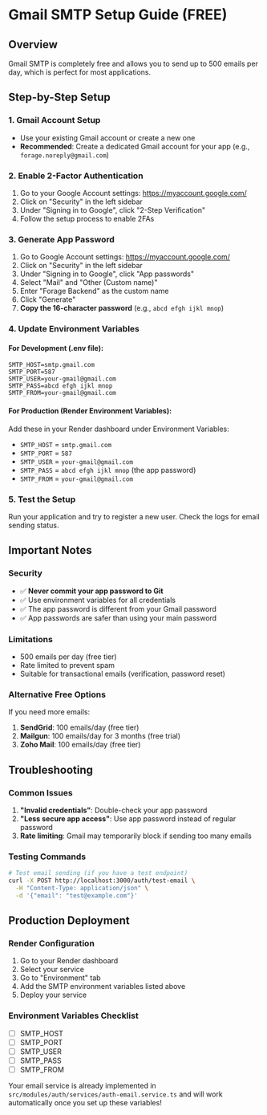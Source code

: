 # Gmail SMTP Setup Guide (FREE)

## Overview
Gmail SMTP is completely free and allows you to send up to 500 emails per day, which is perfect for most applications.

## Step-by-Step Setup

### 1. Gmail Account Setup
- Use your existing Gmail account or create a new one
- **Recommended**: Create a dedicated Gmail account for your app (e.g., `forage.noreply@gmail.com`)

### 2. Enable 2-Factor Authentication
1. Go to your Google Account settings: https://myaccount.google.com/
2. Click on "Security" in the left sidebar
3. Under "Signing in to Google", click "2-Step Verification"
4. Follow the setup process to enable 2FAs

### 3. Generate App Password
1. Go to Google Account settings: https://myaccount.google.com/
2. Click on "Security" in the left sidebar
3. Under "Signing in to Google", click "App passwords"
4. Select "Mail" and "Other (Custom name)"
5. Enter "Forage Backend" as the custom name
6. Click "Generate"
7. **Copy the 16-character password** (e.g., `abcd efgh ijkl mnop`)

### 4. Update Environment Variables

#### For Development (.env file):
```env
SMTP_HOST=smtp.gmail.com
SMTP_PORT=587
SMTP_USER=your-gmail@gmail.com
SMTP_PASS=abcd efgh ijkl mnop
SMTP_FROM=your-gmail@gmail.com
```

#### For Production (Render Environment Variables):
Add these in your Render dashboard under Environment Variables:
- `SMTP_HOST` = `smtp.gmail.com`
- `SMTP_PORT` = `587`
- `SMTP_USER` = `your-gmail@gmail.com`
- `SMTP_PASS` = `abcd efgh ijkl mnop` (the app password)
- `SMTP_FROM` = `your-gmail@gmail.com`

### 5. Test the Setup
Run your application and try to register a new user. Check the logs for email sending status.

## Important Notes

### Security
- ✅ **Never commit your app password to Git**
- ✅ Use environment variables for all credentials
- ✅ The app password is different from your Gmail password
- ✅ App passwords are safer than using your main password

### Limitations
- 500 emails per day (free tier)
- Rate limited to prevent spam
- Suitable for transactional emails (verification, password reset)

### Alternative Free Options
If you need more emails:
1. **SendGrid**: 100 emails/day (free tier)
2. **Mailgun**: 100 emails/day for 3 months (free trial)
3. **Zoho Mail**: 100 emails/day (free tier)

## Troubleshooting

### Common Issues
1. **"Invalid credentials"**: Double-check your app password
2. **"Less secure app access"**: Use app password instead of regular password
3. **Rate limiting**: Gmail may temporarily block if sending too many emails

### Testing Commands
```bash
# Test email sending (if you have a test endpoint)
curl -X POST http://localhost:3000/auth/test-email \
  -H "Content-Type: application/json" \
  -d '{"email": "test@example.com"}'
```

## Production Deployment

### Render Configuration
1. Go to your Render dashboard
2. Select your service
3. Go to "Environment" tab
4. Add the SMTP environment variables listed above
5. Deploy your service

### Environment Variables Checklist
- [ ] SMTP_HOST
- [ ] SMTP_PORT
- [ ] SMTP_USER
- [ ] SMTP_PASS
- [ ] SMTP_FROM

Your email service is already implemented in `src/modules/auth/services/auth-email.service.ts` and will work automatically once you set up these variables!
